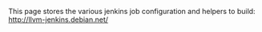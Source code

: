 This page stores the various jenkins job configuration and helpers to build:
http://llvm-jenkins.debian.net/

